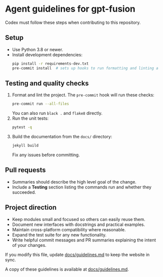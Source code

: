 # Agent guidelines for gpt-fusion

Codex must follow these steps when contributing to this repository.

## Setup

- Use Python 3.8 or newer.
- Install development dependencies:
  ```bash
  pip install -r requirements-dev.txt
  pre-commit install  # sets up hooks to run formatting and linting automatically
  ```

## Testing and quality checks

1. Format and lint the project. The `pre-commit` hook will run these checks:
   ```bash
   pre-commit run --all-files
   ```
   You can also run `black .` and `flake8` directly.
2. Run the unit tests:
   ```bash
   pytest -q
   ```
3. Build the documentation from the `docs/` directory:
   ```bash
   jekyll build
   ```
   Fix any issues before committing.

## Pull requests

- Summaries should describe the high level goal of the change.
- Include a **Testing** section listing the commands run and whether they succeeded.

## Project direction

- Keep modules small and focused so others can easily reuse them.
- Document new interfaces with docstrings and practical examples.
- Maintain cross-platform compatibility where reasonable.
- Expand the test suite for any new functionality.
- Write helpful commit messages and PR summaries explaining the intent of your changes.

If you modify this file, update [docs/guidelines.md](docs/guidelines.md) to keep the website in sync.

A copy of these guidelines is available at [docs/guidelines.md](docs/guidelines.md).
